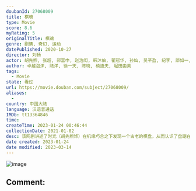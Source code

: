 ```yaml
---
doubanId: 27068009
title: 棋魂
type: Movie
score: 8.6
myRating: 5
originalTitle: 棋魂
genre: 剧情, 奇幻, 运动
datePublished: 2020-10-27
director: 刘畅
actor: 胡先煦, 张超, 郝富申, 赵浩闳, 韩沐伯, 翟冠华, 孙灿, 吴芊盈, 纪李, 邵如一, 陈宁, 蒋宜儒, 江柏萱, 赵虎, 陈玺旭, 方文强, 高文峰, 王伊澜, 矫昊, 付伟伦, 张珂源, 余沛杉, 郭枫, 王超, 李威, 宁晓志, 啜二勇, 卢思宇, 方东海, 王唏, 张傲然, 戚九洲, 姜震昊, 卢待熹, 刘畅, 刘牧梅, 谢宇扬, 刘亚锟, 邵逸凡, 陈怡馨, 伊藤健太郎, 徐艺方, 丁洁, 郑晓婉, 王梁, 张凯源, 陈诺, 李斌, 熊向荣, 老A, 叶政潼, 吴天昊, 朱卫民
author: 卓越泡沫, 陆洋, 徐一天, 陈晓, 楠迪夫, 堀田由美
tags:
  - Movie
state: 看过
url: https://movie.douban.com/subject/27068009/
aliases:
  - 
country: 中国大陆
language: 汉语普通话
IMDb: tt13364846
time: 
createTime: 2023-01-24 00:46:44
collectionDate: 2021-01-02
desc: 该网剧讲述了时光（胡先煦饰）在机缘巧合之下发现一个古老的棋盘，从而认识了盘踞在棋盘内、历经千年的南梁围棋第一人——褚嬴，并在他的熏陶下逐渐对围棋产生兴趣，并励志成为职业围棋手的故事。
date created: 2023-01-24
date modified: 2023-03-14
---
```


![image](p2623880325.jpg)

Comment:
---
